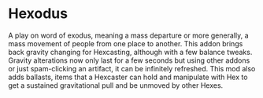 # Hexodus

A play on word of exodus, meaning a mass departure or more generally, a mass movement of people from one place to another. This addon brings back gravity changing for Hexcasting, although with a few balance tweaks. Gravity alterations now only last for a few seconds but using other addons or just spam-clicking an artifact, it can be infinitely refreshed. This mod also adds ballasts, items that a Hexcaster can hold and manipulate with Hex to get a sustained gravitational pull and be unmoved by other Hexes.